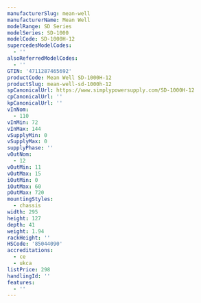 ```yaml
---
manufacturerSlug: mean-well
manufacturerName: Mean Well
modelRange: SD Series
modelSeries: SD-1000
modelCode: SD-1000H-12
supercedesModelCodes:
  - ''
alsoReferredModelCodes:
  - ''
GTIN: '4711287465692'
productCode: Mean Well SD-1000H-12
productSlug: mean-well-sd-1000h-12
spCanonicalUrl: https://www.simplypowersupply.com/SD-1000H-12
cpCanonicalUrl: ''
kpCanonicalUrl: ''
vInNom:
  - 110
vInMin: 72
vInMax: 144
vSupplyMin: 0
vSupplyMax: 0
supplyPhase: ''
vOutNom:
  - 12
vOutMin: 11
vOutMax: 15
iOutMin: 0
iOutMax: 60
pOutMax: 720
mountingStyles:
  - chassis
width: 295
height: 127
depth: 41
weight: 1.94
rackHeight: ''
HSCode: '85044090'
accreditations:
  - ce
  - ukca
listPrice: 298
handlingId: ''
features:
  - ''
---
```

